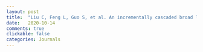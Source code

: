 ```yaml
---
layout: post
title:  "Liu C, Feng L, Guo S, et al. An incrementally cascaded broad learning framework to facial landmark tracking[J]. Neurocomputing, 2020, 410: 125-137. [中科院Q2, CCF-C, IF=6.0]"
date:   2020-10-14
comments: true
clickable: false
categories: Journals
---
```

